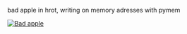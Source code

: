 bad apple in hrot, writing on memory adresses with pymem

[![Bad apple](https://img.youtube.com/vi/jyWaPKdi5ow/0.jpg)](https://www.youtube.com/watch?v=jyWaPKdi5ow)
